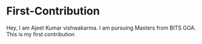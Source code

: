# First-Contribution
Hey, I am Ajeet Kumar vishwakarma. I am pursuing Masters from BITS GOA.
This is my first contribution
